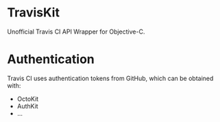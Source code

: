 TravisKit
=========

Unofficial Travis CI API Wrapper for Objective-C.

# Authentication

Travis CI uses authentication tokens from GitHub, which can be obtained with:

- OctoKit
- AuthKit
- ...
